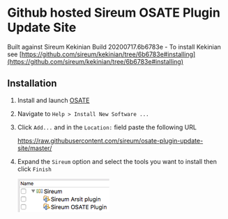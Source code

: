 # Github hosted Sireum OSATE Plugin Update Site

Built against Sireum Kekinian Build 20200717.6b6783e - To install Kekinian see [https://github.com/sireum/kekinian/tree/6b6783e#installing](https://github.com/sireum/kekinian/tree/6b6783e#installing)

## Installation
1. Install and launch [OSATE](http://osate.org/download-and-install.html)
2. Navigate to ``Help > Install New Software ...``
3. Click ``Add...`` and in the ``Location:`` field paste the following URL

    https://raw.githubusercontent.com/sireum/osate-plugin-update-site/master/
  
4. Expand the ``Sireum`` option and select the tools you want to install then click ``Finish``

   ![tool-options](resources/tool-options.png)
